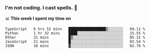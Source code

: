 ### I'm not coding. I cast spells. 🎩

📊 **This week I spent my time on**
<!--START_SECTION:waka-->
```text
TypeScript   6 hrs 52 mins   █████████████████▒░░░░░░░   69.11 % 
Python       1 hr 32 mins    ████░░░░░░░░░░░░░░░░░░░░░   15.55 % 
Other        31 mins         █▒░░░░░░░░░░░░░░░░░░░░░░░   05.31 % 
JavaScript   21 mins         █░░░░░░░░░░░░░░░░░░░░░░░░   03.54 % 
JSON         16 mins         ▓░░░░░░░░░░░░░░░░░░░░░░░░   02.76 % 
```
<!--END_SECTION:waka-->
